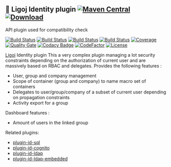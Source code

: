 ## :link: Ligoj Identity plugin [![Maven Central](https://maven-badges.herokuapp.com/maven-central/org.ligoj.plugin/plugin-id/badge.svg)](https://maven-badges.herokuapp.com/maven-central/org.ligoj.plugin/plugin-id) [![Download](https://api.bintray.com/packages/ligoj/maven-repo/plugin-id/images/download.svg) ](https://bintray.com/ligoj/maven-repo/plugin-id/_latestVersion)
API plugin used for compatibility check

[![Build Status](https://travis-ci.org/ligoj/plugin-id.svg?branch=master)](https://travis-ci.org/ligoj/plugin-id)
[![Build Status](https://circleci.com/gh/ligoj/plugin-id.svg?style=svg)](https://circleci.com/gh/ligoj/plugin-id)
[![Build Status](https://semaphoreci.com/api/v1/ligoj/plugin-id/branches/master/shields_badge.svg)](https://semaphoreci.com/ligoj/plugin-id)
[![Build Status](https://ci.appveyor.com/api/projects/status/5926fmf0p5qp9j16/branch/master?svg=true)](https://ci.appveyor.com/project/ligoj/plugin-id/branch/master)
[![Coverage](https://sonarcloud.io/api/project_badges/measure?project=org.ligoj.plugin%3Aplugin-id&metric=coverage)](https://sonarcloud.io/dashboard?id=org.ligoj.plugin%3Aplugin-id)
[![Quality Gate](https://sonarcloud.io/api/project_badges/measure?metric=alert_status&project=org.ligoj.plugin:plugin-id)](https://sonarcloud.io/dashboard/index/org.ligoj.plugin:plugin-id)
[![Codacy Badge](https://api.codacy.com/project/badge/Grade/abf810c094e44c0691f71174c707d6ed)](https://www.codacy.com/app/ligoj/plugin-id?utm_source=github.com&amp;utm_medium=referral&amp;utm_content=ligoj/plugin-id&amp;utm_campaign=Badge_Grade)
[![CodeFactor](https://www.codefactor.io/repository/github/ligoj/plugin-id/badge)](https://www.codefactor.io/repository/github/ligoj/plugin-id)
[![License](http://img.shields.io/:license-mit-blue.svg)](http://fabdouglas.mit-license.org/)

[Ligoj](https://github.com/ligoj/ligoj) Identity plugin
This a very complex plugin managing a lot security constraints depending on the authorization of current user and are massively based on RBAC and delegates.
Provides the following features :
- User, group and company management
- Scope of container (group and company) to name macro set of containers
- Delegates to user/group/company of a subset of current user depending on propagation constraints
- Activity export for a group

Dashboard features :
- Amount of users in the linked group

Related plugins:
- [plugin-id-sql](https://github.com/ligoj/plugin-id-sql)  
- [plugin-id-cognito](https://github.com/ligoj/plugin-id-cognito)  
- [plugin-id-ldap](https://github.com/ligoj/plugin-id-ldap)  
- [plugin-id-ldap-embedded](https://github.com/ligoj/plugin-id-ldap-embedded)  
